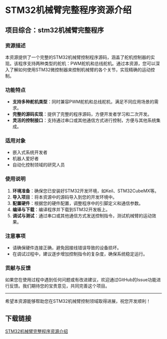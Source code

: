 # STM32机械臂完整程序资源介绍

## 项目综合：stm32机械臂完整程序

### 资源描述

本资源提供了一个完整的STM32机械臂控制程序源码，涵盖了舵机控制器的实现。该程序支持两种类型的舵机：PWM舵机和总线舵机。通过本资源，您可以深入了解如何使用STM32微控制器来控制机械臂的各个关节，实现精确的运动控制。

### 功能特点

- **支持多种舵机类型**：同时兼容PWM舵机和总线舵机，满足不同应用场景的需求。
- **完整的源码实现**：提供了完整的程序源码，方便开发者学习和二次开发。
- **灵活的控制接口**：支持通过串口或其他通信方式进行控制，方便与其他系统集成。

### 适用对象

- 嵌入式系统开发者
- 机器人爱好者
- 自动化控制领域的研究人员

### 使用说明

1. **环境准备**：确保您已安装好STM32开发环境，如Keil、STM32CubeMX等。
2. **导入项目**：将本资源中的源码导入到您的开发环境中。
3. **配置硬件**：根据您的硬件配置，调整程序中的引脚定义和通信参数。
4. **编译与下载**：编译程序并下载到STM32开发板上。
5. **调试与测试**：通过串口或其他通信方式发送控制指令，测试机械臂的运动效果。

### 注意事项

- 请确保硬件连接正确，避免因接线错误导致的设备损坏。
- 在调试过程中，建议逐步增加控制指令的复杂度，确保系统稳定运行。

### 贡献与反馈

如果您在使用过程中遇到任何问题或有改进建议，欢迎通过GitHub的Issue功能进行反馈。我们期待您的宝贵意见，共同完善这个项目。

---

希望本资源能够帮助您在STM32机械臂控制领域取得进展，祝您开发顺利！

## 下载链接

[STM32机械臂完整程序资源介绍](https://pan.quark.cn/s/3d510d010ea9)